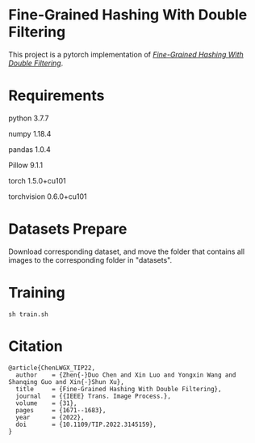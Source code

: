 # Fine-Grained Hashing With Double Filtering

This project is a pytorch implementation of [*Fine-Grained Hashing With Double Filtering*](https://ieeexplore.ieee.org/document/9695302). 

# Requirements

python 3.7.7

numpy 1.18.4

pandas 1.0.4

Pillow 9.1.1

torch 1.5.0+cu101

torchvision 0.6.0+cu101

# Datasets Prepare

Download corresponding dataset, and move the folder that contains all images to the corresponding folder in "datasets".

# Training 

```shell
sh train.sh
```

# Citation

```
@article{ChenLWGX_TIP22,
  author    = {Zhen{-}Duo Chen and Xin Luo and Yongxin Wang and Shanqing Guo and Xin{-}Shun Xu},
  title     = {Fine-Grained Hashing With Double Filtering},
  journal   = {{IEEE} Trans. Image Process.},
  volume    = {31},
  pages     = {1671--1683},
  year      = {2022},
  doi       = {10.1109/TIP.2022.3145159},
}
```
